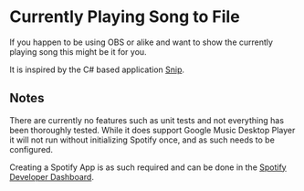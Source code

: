 # Currently Playing Song to File

If you happen to be using OBS or alike and want to show the currently playing song this might be it for you.

It is inspired by the C# based application [Snip](https://github.com/dlrudie/Snip/).

## Notes

There are currently no features such as unit tests and not everything has been thoroughly tested.
While it does support Google Music Desktop Player it will not run without initializing Spotify once, and as such needs to be configured.

Creating a Spotify App is as such required and can be done in the [Spotify Developer Dashboard](https://developer.spotify.com/dashboard/).